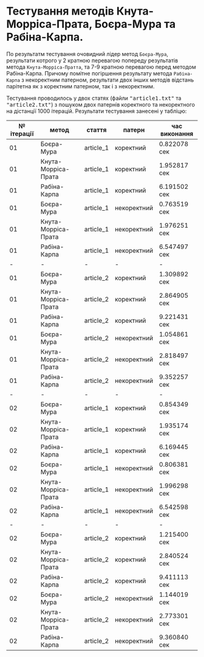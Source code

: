 
# Тестування методів Кнута-Морріса-Прата, Боєра-Мура та Рабіна-Карпа.

По результатм тестування очовидний лідер метод `Боєра-Мура`, результати котрого у 2 кратною перевагою попереду результатів метода `Кнута-Морріса-Пратта`, та 7-9 кратною перевагою перед методом Рабіна-Карпа.
Причому помітне погіршення результату метода `Рабіна-Карпа` з некоректним патерном, результати двох інших методів відстань парітетна як з коректним патерном, так і з некоректним.

Тестування проводилось у двох статях (файли <kbd>"article1.txt"</kbd> та <kbd>"article2.txt"</kbd>) з пошуком двох патернів коректного та некоректного на дістанції 1000 ітерацій. Результати тестування занесені у табліцю:


| № ітерації | метод | стаття | патерн | час виконання |
| ---------- | ------| ------ | ------ | ------------- | 
| 01 | Боєра-Мура | article_1 | коректний | 0.822078 сек |
| 01 | Кнута-Морріса-Прата | article_1 |коректний | 1.952817 сек |
| 01 | Рабіна-Карпа | article_1 |коректний | 6.191502 сек |
| 01 | Боєра-Мура | article_1 | некоректний | 0.763519 сек |
| 01 | Кнута-Морріса-Прата | article_1 | некоректний | 1.976251 сек |
| 01 | Рабіна-Карпа | article_1 | некоректний | 6.547497 сек |
| - | - | - | - | - |
| 01 | Боєра-Мура | article_2 | коректний | 1.309892 сек |
| 01 | Кнута-Морріса-Прата | article_2 | коректний | 2.864905 сек |
| 01 | Рабіна-Карпа | article_2 | коректний | 9.221431 сек |
| 01 | Боєра-Мура | article_2 | некоректний | 1.054861 сек |
| 01 | Кнута-Морріса-Прата | article_2 | некоректний | 2.818497 сек |
| 01 | Рабіна-Карпа | article_2 | некоректний | 9.352257 сек |
| - | - | - | - | - |
| 02 | Боєра-Мура | article_1 | коректний | 0.854349 сек |
| 02 | Кнута-Морріса-Прата | article_1 | коректний | 1.935174 сек |
| 02 | Рабіна-Карпа | article_1 | коректний | 6.169445 сек |
| 02 | Боєра-Мура | article_1 | некоректний | 0.806381 сек |
| 02 | Кнута-Морріса-Прата | article_1 | некоректний | 1.996298 сек |
| 02 | Рабіна-Карпа | article_1 | некоректний | 6.542598 сек |
| - | - | - | - | - |
| 02 | Боєра-Мура | article_2 | коректний | 1.215400 сек |
| 02 | Кнута-Морріса-Прата | article_2 | коректний | 2.840524 сек |
| 02 | Рабіна-Карпа | article_2 | коректний | 9.411113 сек |
| 02 | Боєра-Мура | article_2 | некоректний | 1.144019 сек |
| 02 | Кнута-Морріса-Прата | article_2 | некоректний | 2.773301 сек |
| 02 | Рабіна-Карпа | article_2 | некоректний | 9.360840 сек |